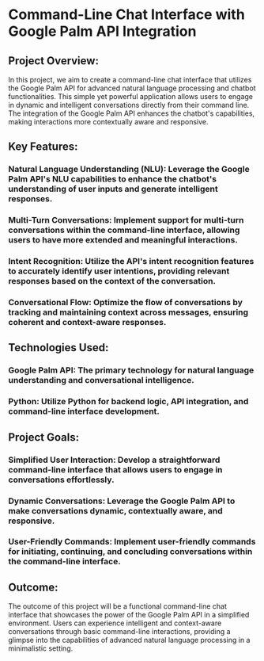 # Command-Line Chat Interface with Google Palm API Integration

## Project Overview:

In this project, we aim to create a command-line chat interface that utilizes the Google Palm API for advanced natural language processing and chatbot functionalities. This simple yet powerful application allows users to engage in dynamic and intelligent conversations directly from their command line. The integration of the Google Palm API enhances the chatbot's capabilities, making interactions more contextually aware and responsive.

## Key Features:

### Natural Language Understanding (NLU): Leverage the Google Palm API's NLU capabilities to enhance the chatbot's understanding of user inputs and generate intelligent responses.

### Multi-Turn Conversations: Implement support for multi-turn conversations within the command-line interface, allowing users to have more extended and meaningful interactions.

### Intent Recognition: Utilize the API's intent recognition features to accurately identify user intentions, providing relevant responses based on the context of the conversation.

### Conversational Flow: Optimize the flow of conversations by tracking and maintaining context across messages, ensuring coherent and context-aware responses.

## Technologies Used:

### Google Palm API: The primary technology for natural language understanding and conversational intelligence.

### Python: Utilize Python for backend logic, API integration, and command-line interface development.

## Project Goals:

### Simplified User Interaction: Develop a straightforward command-line interface that allows users to engage in conversations effortlessly.

### Dynamic Conversations: Leverage the Google Palm API to make conversations dynamic, contextually aware, and responsive.

### User-Friendly Commands: Implement user-friendly commands for initiating, continuing, and concluding conversations within the command-line interface.

## Outcome:

The outcome of this project will be a functional command-line chat interface that showcases the power of the Google Palm API in a simplified environment. Users can experience intelligent and context-aware conversations through basic command-line interactions, providing a glimpse into the capabilities of advanced natural language processing in a minimalistic setting.
